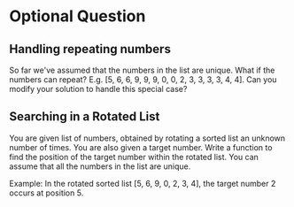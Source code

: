 # Optional Question

## Handling repeating numbers
So far we've assumed that the numbers in the list are unique. 
What if the numbers can repeat? E.g. [5, 6, 6, 9, 9, 9, 0, 0, 2, 3, 3, 3, 3, 4, 4]. 
Can you modify your solution to handle this special case?

## Searching in a Rotated List
You are given list of numbers, obtained by rotating a sorted list an unknown number of times. 
You are also given a target number. 
Write a function to find the position of the target number within the rotated list. 
You can assume that all the numbers in the list are unique.

Example: In the rotated sorted list [5, 6, 9, 0, 2, 3, 4], the target number 2 occurs at position 5.

